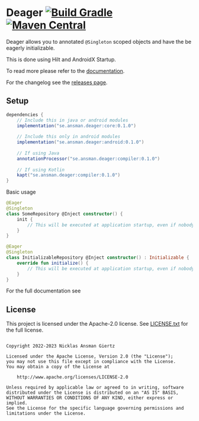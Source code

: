 Deager [![Build Gradle](https://github.com/ansman/deager/actions/workflows/gradle.yml/badge.svg)](https://github.com/ansman/deager/actions/workflows/gradle.yml) [![Maven Central](https://img.shields.io/maven-central/v/se.ansman.deager/core.svg)](https://central.sonatype.dev/namespace/se.ansman.deager)
===
Deager allows you to annotated `@Singleton` scoped objects and have the be eagerly initializable. 

This is done using Hilt and AndroidX Startup.

To read more please refer to the [documentation](https://deager.ansman.se/).

For the changelog see the [releases page](https://github.com/ansman/deager/releases).

Setup
---
```groovy
dependencies {
    // Include this in java or android modules
    implementation("se.ansman.deager:core:0.1.0")
    
    // Include this only in android modules
    implementation("se.ansman.deager:android:0.1.0")
    
    // If using Java
    annotationProcessor("se.ansman.deager:compiler:0.1.0")
    
    // If using Kotlin
    kapt("se.ansman.deager:compiler:0.1.0")
}
```

Basic usage
```kotlin
@Eager
@Singleton
class SomeRepository @Inject constructor() {
    init {
        // This will be executed at application startup, even if nobody injects it.
    }
}

@Eager
@Singleton
class InitializableRepository @Inject constructor() : Initializable {
    override fun initialize() {
        // This will be executed at application startup, even if nobody injects it.
    }
}

```

For the full documentation see

License
---
This project is licensed under the Apache-2.0 license. See [LICENSE.txt](LICENSE.txt) for the full license.
```plain

Copyright 2022-2023 Nicklas Ansman Giertz

Licensed under the Apache License, Version 2.0 (the "License");
you may not use this file except in compliance with the License.
You may obtain a copy of the License at

    http://www.apache.org/licenses/LICENSE-2.0

Unless required by applicable law or agreed to in writing, software
distributed under the License is distributed on an "AS IS" BASIS,
WITHOUT WARRANTIES OR CONDITIONS OF ANY KIND, either express or implied.
See the License for the specific language governing permissions and
limitations under the License.
```
